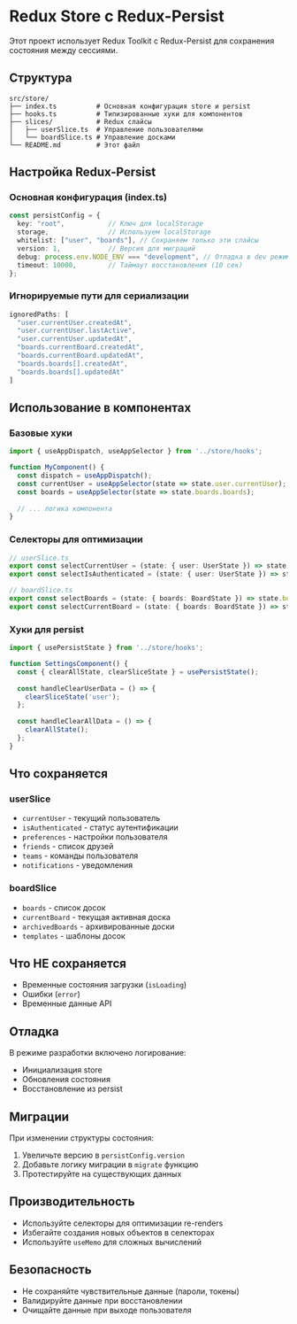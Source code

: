 # Redux Store с Redux-Persist

Этот проект использует Redux Toolkit с Redux-Persist для сохранения состояния между сессиями.

## Структура

```
src/store/
├── index.ts          # Основная конфигурация store и persist
├── hooks.ts          # Типизированные хуки для компонентов
├── slices/           # Redux слайсы
│   ├── userSlice.ts  # Управление пользователями
│   └── boardSlice.ts # Управление досками
└── README.md         # Этот файл
```

## Настройка Redux-Persist

### Основная конфигурация (index.ts)

```typescript
const persistConfig = {
  key: "root",           // Ключ для localStorage
  storage,               // Используем localStorage
  whitelist: ["user", "boards"], // Сохраняем только эти слайсы
  version: 1,            // Версия для миграций
  debug: process.env.NODE_ENV === "development", // Отладка в dev режиме
  timeout: 10000,        // Таймаут восстановления (10 сек)
};
```

### Игнорируемые пути для сериализации

```typescript
ignoredPaths: [
  "user.currentUser.createdAt", 
  "user.currentUser.lastActive",
  "user.currentUser.updatedAt",
  "boards.currentBoard.createdAt",
  "boards.currentBoard.updatedAt",
  "boards.boards[].createdAt",
  "boards.boards[].updatedAt"
]
```

## Использование в компонентах

### Базовые хуки

```typescript
import { useAppDispatch, useAppSelector } from '../store/hooks';

function MyComponent() {
  const dispatch = useAppDispatch();
  const currentUser = useAppSelector(state => state.user.currentUser);
  const boards = useAppSelector(state => state.boards.boards);
  
  // ... логика компонента
}
```

### Селекторы для оптимизации

```typescript
// userSlice.ts
export const selectCurrentUser = (state: { user: UserState }) => state.user.currentUser;
export const selectIsAuthenticated = (state: { user: UserState }) => state.user.isAuthenticated;

// boardSlice.ts
export const selectBoards = (state: { boards: BoardState }) => state.boards.boards;
export const selectCurrentBoard = (state: { boards: BoardState }) => state.boards.currentBoard;
```

### Хуки для persist

```typescript
import { usePersistState } from '../store/hooks';

function SettingsComponent() {
  const { clearAllState, clearSliceState } = usePersistState();
  
  const handleClearUserData = () => {
    clearSliceState('user');
  };
  
  const handleClearAllData = () => {
    clearAllState();
  };
}
```

## Что сохраняется

### userSlice
- `currentUser` - текущий пользователь
- `isAuthenticated` - статус аутентификации
- `preferences` - настройки пользователя
- `friends` - список друзей
- `teams` - команды пользователя
- `notifications` - уведомления

### boardSlice
- `boards` - список досок
- `currentBoard` - текущая активная доска
- `archivedBoards` - архивированные доски
- `templates` - шаблоны досок

## Что НЕ сохраняется

- Временные состояния загрузки (`isLoading`)
- Ошибки (`error`)
- Временные данные API

## Отладка

В режиме разработки включено логирование:
- Инициализация store
- Обновления состояния
- Восстановление из persist

## Миграции

При изменении структуры состояния:
1. Увеличьте версию в `persistConfig.version`
2. Добавьте логику миграции в `migrate` функцию
3. Протестируйте на существующих данных

## Производительность

- Используйте селекторы для оптимизации re-renders
- Избегайте создания новых объектов в селекторах
- Используйте `useMemo` для сложных вычислений

## Безопасность

- Не сохраняйте чувствительные данные (пароли, токены)
- Валидируйте данные при восстановлении
- Очищайте данные при выходе пользователя
